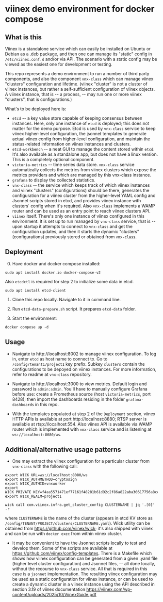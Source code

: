 # viinex demo environment for docker compose

## What is this
Viinex is a standalone service which can easily be installed on Ubuntu or Debian
as a .deb package, and then one can manage its "static" config in
`/etc/viinex.conf.d` and/or via API. The scenario with a static config
may be viewed as the easiest one for development or testing.

This repo represents a demo environment to run a number of third party
components, and also the component `vnx-class` which can manage viinex
"clusters" configuration and lifetime. (viinex "cluster" is not a
cluster of viinex instances, but rather a self-sufficient
configuration of viinex objects. A viinex instance, that is -- a
process, -- may run one or more viinex "clusters", that is
configurations.)

What's to be deployed here is:

* `etcd` -- a key value store capable of keeping consensus between
  instances. Here, only one instance of `etcd` is deployed; this does
  not matter for the demo purpose. Etcd is used by `vnx-class` service
  to keep viinex higher-level configuration, the jsonnet templates to
  generate actual viinex config from higher-level configuration, and
  maintain the status-related information on viinex instances and
  clusters.
* `etcd-workbench` -- a neat GUI to manage the content stored within
  `etcd`. It's also available as a standalone app, but does not have a
  linux version. This is a completely optional component.
* `victoria-metrics` -- time series data store. `vnx-class` service
  automatically collects the metrics from viinex clusters which expose
  the metrics providers and which are managed by this vnx-class
  instance.
* `grafana` to display the collected statistics.
* `vnx-class` -- the service which keeps track of which viinex
  instances and viinex "clusters" (configurations) should be there,
  generates the configuration for a viinex cluster from the
  higher-level YAML config and Jsonnet scripts stored in etcd, and
  provides viinex instance with clusters' config when it's
  required. Also `vnx-class` implements a WAMP router and can be used
  as an entry point to reach viinex clusters API.
* `viinex` itself. There's only one instance of viinex configured in
  this environment. It is set up to run managed by `vnx-class`
  service, that is -- upon startup it attempts to connect to
  `vnx-class` and get the configuration updates, and then it starts
  the dynamic "clusters" (configurations) previously stored or
  obtained from `vnx-class`.


## Deployment

0. Have docker and docker compose installed:
```
sudo apt install docker.io docker-compose-v2
```
Also `etcdctl` is required for step 2 to initialize some data in etcd.
```
sudo apt install etcd-client
```

1. Clone this repo locally. Navigate to it in command line.

2. Run `etcd-data-prepare.sh` script. It prepares `etcd-data` folder.

3. Start the environment:
```
docker compose up -d
```

## Usage
* Navigate to http://localhost:8002 to manage viinex configuration. To
  log in, enter `etcd` as host name to connect to. Go to
  `/config/tenant1/project1` key prefix. Subkey `clusters` contain the
  configurations to be depoyed on viinex instances. For more
  information, refer to readme at `vnx-class` repository.
  
* Navigate to http://localhost:3000 to view metrics. Default login and
  password is `admin:admin`. You'll have to
  manually configure Grafana before use: create a Prometheus source
  (host `victoria-metrics`, port 8428); then import the dashboards
  residing in the folder `grafana-dashboards` in this repo.

* With the templates populated at step 2 of the `Deployment` section,
  viinex HTTP APIs is available at port http://localhost:8880; RTSP server is
  available at rtsp://localhost:554. Also viinex API is available via
  WAMP router which is implemented with `vnx-class` service and is
  listening at `ws://localhost:8080/ws`.

## Additional/alternative usage patterns
* One may extract the viinex configuration for a particular cluster
  from `vnx-class` with the following call:
```
export WICK_URL=ws://localhost:8080/ws
export WICK_AUTHMETHOD=cryptosign
export WICK_AUTHID=vnxworker
export WICK_PRIVATE_KEY=f4aa5571471ef77161f48281b61d92c2f86a822aba30617756a8cc20b5a97fbf
export WICK_REALM=project1

wick call com.viinex.infra.get_cluster_config CLUSTERNAME | jq '.[0]' -r
```
where `CLUSTERNAME` is the name of the cluster (appears in etcd KV
store as `/config/TENANT/PROJECT/clusters/CLUSTERNAME.yaml`).
Wick utility can be obtained from https://github.com/viinex/wick; it's
also shipped with viinex and can be run with `docker exec` from within
viinex cluster.

* It may be convenient to have the Jsonnet scripts locally to test and
develop them. Some of the scripts are available at
https://github.com/viinex/config-templates. There is a Makefile which
shows how viinex configuration can be generated from a given .yaml
file (higher level cluster configuration) and Jsonnet files, -- all
done locally, without the recourse to `vnx-class` service. All that is
required in this case is a `jsonnet` implementation. The resulting
viinex configuration may be used as a static configuration for viinex
instance, or can be used to create a dynamic cluster in a viinex
instance using the API described in section 3.19 of viinex
documentation
https://viinex.com/wp-content/uploads/2025/10/ViinexGuide.pdf
